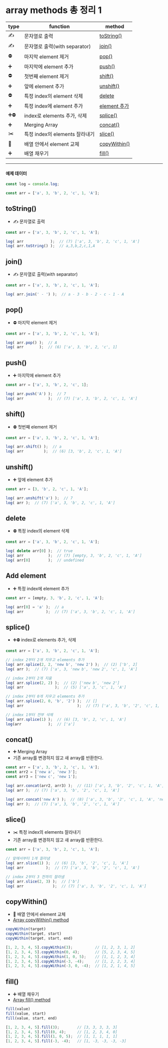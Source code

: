 # array methods 총 정리 1
type | function | method
--- | --- | ---
✍️ | 문자열로 출력 | [toString()](#tostring)
✍️ | 문자열로 출력(with separator) | [join()](#join)
⛔️ | 마지막 element 제거 | [pop()](#pop)
➕ | 마지막에 element 추가 | [push()](#push)
⛔️ | 첫번째 element 제거 | [shift()](#shift)
➕ | 앞에 element 추가 | [unshift()](#unshift)
⛔️ | 특정 index의 element 삭제 | [delete](#delete)
➕ | 특정 index에 element 추가 | [element 추가](#Add-element)
➕⛔ | index로 elements 추가, 삭제 | [splice()](#splice)
➕ | Merging Array | [concat()](#concat)
✂️ | 특정 index의 elements 잘라내기 | [slice()](#slice)
🔀 | 배열 안에서 element 교체 | [copyWithin()](#copywithin)
➕ | 배열 채우기 | [fill()](#fill)

---

#### 예제 데이터
```javascript
const log = console.log;

const arr = ['a', 3, 'b', 2, 'c', 1, 'A'];
```

## toString()
- ✍️ 문자열로 출력
```javascript
const arr = ['a', 3, 'b', 2, 'c', 1, 'A'];

log( arr            );  // (7) ['a', 3, 'b', 2, 'c', 1, 'A']
log( arr.toString() );  // a,3,b,2,c,1,A
```

## join()
- ✍️ 문자열로 출력(with separator)
```javascript
const arr = ['a', 3, 'b', 2, 'c', 1, 'A'];

log( arr.join(' - ') );  // a - 3 - b - 2 - c - 1 - A
```

## pop()
- ⛔️ 마지막 element 제거
```javascript
const arr = ['a', 3, 'b', 2, 'c', 1, 'A'];

log( arr.pop() );  // A
log( arr       );  // (6) ['a', 3, 'b', 2, 'c', 1]
```

## push()
- ➕ 마지막에 element 추가
```javascript
const arr = ['a', 3, 'b', 2, 'c', 1];

log( arr.push('A') );  // 7
log( arr           );  // (7) ['a', 3, 'b', 2, 'c', 1, 'A']
```

## shift()
- ⛔️ 첫번째 element 제거
```javascript
const arr = ['a', 3, 'b', 2, 'c', 1, 'A'];

log( arr.shift() );  // a
log( arr         );  // (6) [3, 'b', 2, 'c', 1, 'A']
```

## unshift()
- ➕ 앞에 element 추가
```javascript
const arr = [3, 'b', 2, 'c', 1, 'A'];

log( arr.unshift('a') );  // 7
log( arr );  // (7) ['a', 3, 'b', 2, 'c', 1, 'A']
```

## delete
- ⛔️ 특정 index의 element 삭제
```javascript
const arr = ['a', 3, 'b', 2, 'c', 1, 'A'];

log( delete arr[0] );  // true
log( arr           );  // (7) [empty, 3, 'b', 2, 'c', 1, 'A']
log( arr[0]        );  // undefined
```

## Add element
- ➕ 특정 index에 element 추가
```javascript
const arr = [empty, 3, 'b', 2, 'c', 1, 'A'];

log( arr[0] = 'a' );  // a
log( arr          );  // (7) ['a', 3, 'b', 2, 'c', 1, 'A']
```

## splice()
- ➕⛔ index로 elements 추가, 삭제
```javascript
const arr = ['a', 3, 'b', 2, 'c', 1, 'A'];

// index 2부터 2개 지우고 elements 추가
log( arr.splice(2, 2, 'new b', 'new 2') );  // (2) ['b', 2]
log( arr );  // (7) ['a', 3, 'new b', 'new 2', 'c', 1, 'A']

// index 2부터 2개 지움
log( arr.splice(2, 2) );  // (2) ['new b', 'new 2']
log( arr              );  // (5) ['a', 3, 'c', 1, 'A']

// index 2부터 0개 지우고 elements 추가
log( arr.splice(2, 0, 'b', '2') );  // []
log( arr                        );  // (7) ['a', 3, 'b', '2', 'c', 1, 'A']

// index 1부터 전부 삭제
log( arr.splice(1) );  // (6) [3, 'b', 2, 'c', 1, 'A']
log(arr            );  // ['a']
```

## concat()
- ➕ Merging Array
- 기존 array를 변경하지 않고 새 array를 반환한다.
```javascript
const arr = ['a', 3, 'b', 2, 'c', 1, 'A'];
const arr2 = ['new a', 'new 3'];
const arr3 = ['new c', 'new 1'];

log( arr.concat(arr2, arr3) );  // (11) ['a', 3, 'b', '2', 'c', 1, 'A', 'new a', 'new 3', 'new c', 'new 1']
log( arr );  // (7) ['a', 3, 'b', '2', 'c', 1, 'A']

log( arr.concat('new A') );  // (8) ['a', 3, 'b', '2', 'c', 1, 'A', 'new A']
log( arr );  // (7) ['a', 3, 'b', '2', 'c', 1, 'A']
```

## slice()
- ✂️ 특정 index의 elements 잘라내기
- 기존 array를 변경하지 않고 새 array를 반환한다.
```javascript
const arr = ['a', 3, 'b', 2, 'c', 1, 'A'];

// 앞에서부터 1개 잘라냄
log( arr.slice(1) );  // (6) [3, 'b', '2', 'c', 1, 'A']
log( arr          );  // (7) ['a', 3, 'b', '2', 'c', 1, 'A']

// index 2부터 3 전까지 잘라냄
log( arr.slice(2, 3) );  // ['b']
log( arr             );  // (7) ['a', 3, 'b', '2', 'c', 1, 'A']
```

## copyWithin()
- 🔀 배열 안에서 element 교체
- [Array copyWithin() method]([20210828]_array_copywithin.md)
```javascript
copyWithin(target)
copyWithin(target, start)
copyWithin(target, start, end)
```
```javascript
[1, 2, 3, 4, 5].copyWithin(3);          // [1, 2, 3, 1, 2]
[1, 2, 3, 4, 5].copyWithin(0, 4);       // [5, 2, 3, 4, 5]
[1, 2, 3, 4, 5].copyWithin(1, 0, 5);    // [1, 1, 2, 3, 4]
[1, 2, 3, 4, 5].copyWithin(-3, -4);     // [1, 2, 2, 3, 4]
[1, 2, 3, 4, 5].copyWithin(-3, 0, -4);  // [1, 2, 1, 4, 5]
```

## fill()
- ➕ 배열 채우기
- [Array fill() method]([20210829]_array_fill.md)
```javascript
fill(value)
fill(value, start)
fill(value, start, end)
```
```javascript
[1, 2, 3, 4, 5].fill(3);        // [3, 3, 3, 3, 3]
[1, 2, 3, 4, 5].fill(0, 4);     // [1, 2, 3, 4, 0]
[1, 2, 3, 4, 5].fill(1, 0, 5);  // [1, 1, 1, 1, 1]
[1, 2, 3, 4, 5].fill(-3, -4);   // [1, -3, -3, -3, -3]
```
